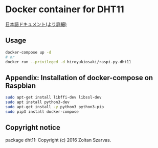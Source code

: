 # Docker container for DHT11

[日本語ドキュメント(より詳細)](./README-jp.md)

## Usage

```sh
docker-compose up -d
# or
docker run --privileged -d hiroyukiosaki/raspi-py-dht11
```

## Appendix: Installation of docker-compose on Raspbian

```sh
sudo apt-get install libffi-dev libssl-dev
sudo apt install python3-dev
sudo apt-get install -y python3 python3-pip
sudo pip3 install docker-compose
```

## Copyright notice

package dht11: Copyright (c) 2016 Zoltan Szarvas.